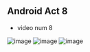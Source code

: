 ## Android Act 8
- video num 8

![image](https://github.com/user-attachments/assets/f0d25f6b-dda1-41a9-982d-39c276a86546)
![image](https://github.com/user-attachments/assets/e5a2e7a0-4891-4e74-b9c5-34471ca968b9)
![image](https://github.com/user-attachments/assets/bd400631-3ee6-4e29-9c2f-fcc02b4d49af)


